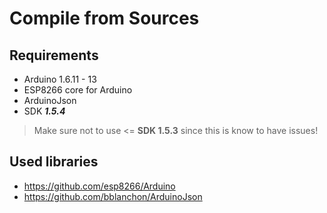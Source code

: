# Compile from Sources

## Requirements

- Arduino 1.6.11 - 13
- ESP8266 core for Arduino
- ArduinoJson
- SDK ***1.5.4*** 
> Make sure not to use <= **SDK 1.5.3** since this is know to have issues!


## Used libraries

- https://github.com/esp8266/Arduino
- https://github.com/bblanchon/ArduinoJson